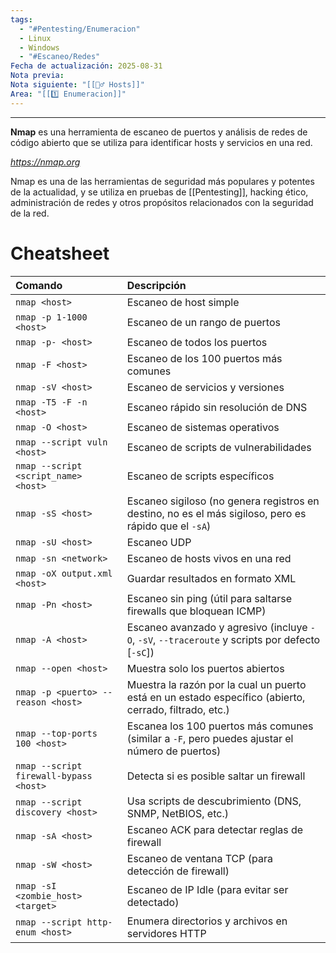 ```yaml
---
tags:
  - "#Pentesting/Enumeracion"
  - Linux
  - Windows
  - "#Escaneo/Redes"
Fecha de actualización: 2025-08-31
Nota previa:
Nota siguiente: "[[🕵️‍♂️ Hosts]]"
Area: "[[1️⃣ Enumeracion]]"
---
```

---

**Nmap** es una herramienta de escaneo de puertos y análisis de redes de código abierto que se utiliza para identificar hosts y servicios en una red. 

*https://nmap.org*

Nmap es una de las herramientas de seguridad más populares y potentes de la actualidad, y se utiliza en pruebas de [[Pentesting]], hacking ético, administración de redes y otros propósitos relacionados con la seguridad de la red.


# Cheatsheet

| **Comando**                            | **Descripción**                                                                                        |
| :------------------------------------- | :----------------------------------------------------------------------------------------------------- |
| `nmap <host>`                          | Escaneo de host simple                                                                                 |
| `nmap -p 1-1000 <host>`                | Escaneo de un rango de puertos                                                                         |
| `nmap -p- <host>`                      | Escaneo de todos los puertos                                                                           |
| `nmap -F <host>`                       | Escaneo de los 100 puertos más comunes                                                                 |
| `nmap -sV <host>`                      | Escaneo de servicios y versiones                                                                       |
| `nmap -T5 -F -n <host>`                | Escaneo rápido sin resolución de DNS                                                                   |
| `nmap -O <host>`                       | Escaneo de sistemas operativos                                                                         |
| `nmap --script vuln <host>`            | Escaneo de scripts de vulnerabilidades                                                                 |
| `nmap --script <script_name> <host>`   | Escaneo de scripts específicos                                                                         |
| `nmap -sS <host>`                      | Escaneo sigiloso (no genera registros en destino, no es el más sigiloso, pero es rápido que el `-sA`)  |
| `nmap -sU <host>`                      | Escaneo UDP                                                                                            |
| `nmap -sn <network>`                   | Escaneo de hosts vivos en una red                                                                      |
| `nmap -oX output.xml <host>`           | Guardar resultados en formato XML                                                                      |
| `nmap -Pn <host>`                      | Escaneo sin ping (útil para saltarse firewalls que bloquean ICMP)                                      |
| `nmap -A <host>`                       | Escaneo avanzado y agresivo (incluye `-O`, `-sV`, `--traceroute` y scripts por defecto [`-sC`])        |
| `nmap --open <host>`                   | Muestra solo los puertos abiertos                                                                      |
| `nmap -p <puerto> --reason <host>`     | Muestra la razón por la cual un puerto está en un estado específico (abierto, cerrado, filtrado, etc.) |
| `nmap --top-ports 100 <host>`          | Escanea los 100 puertos más comunes (similar a `-F`, pero puedes ajustar el número de puertos)         |
| `nmap --script firewall-bypass <host>` | Detecta si es posible saltar un firewall                                                               |
| `nmap --script discovery <host>`       | Usa scripts de descubrimiento (DNS, SNMP, NetBIOS, etc.)                                               |
| `nmap -sA <host>`                      | Escaneo ACK para detectar reglas de firewall                                                           |
| `nmap -sW <host>`                      | Escaneo de ventana TCP (para detección de firewall)                                                    |
| `nmap -sI <zombie_host> <target>`      | Escaneo de IP Idle (para evitar ser detectado)                                                         |
| `nmap --script http-enum <host>`       | Enumera directorios y archivos en servidores HTTP                                                      |
